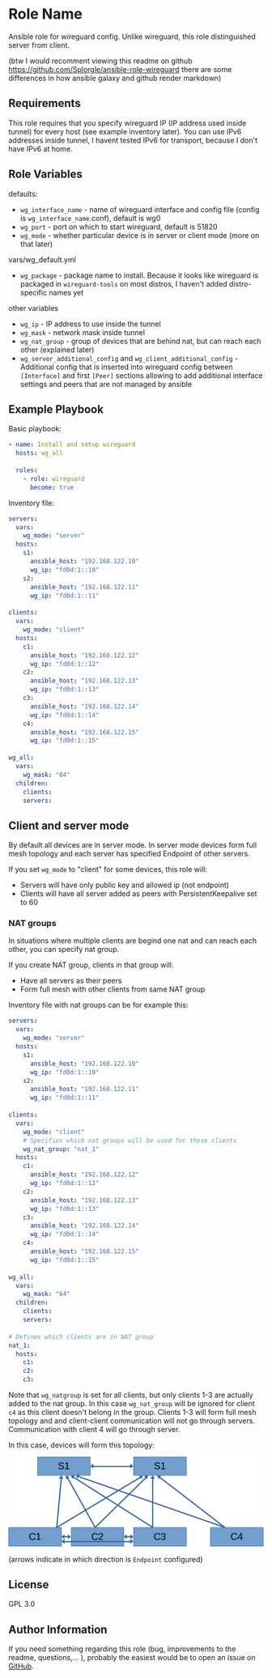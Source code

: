 # Role Name

Ansible role for wireguard config.
Unlike wireguard, this role distinguished server from client.

(btw I would recomment viewing this readme on github https://github.com/Splorgle/ansible-role-wireguard there are some differences in how ansible galaxy and github render markdown)

## Requirements

This role requires that you specify wireguard IP (IP address used inside tunnel) for every host (see example inventory later).
You can use IPv6 addresses inside tunnel, I havent tested IPv6 for transport, because I don't have IPv6 at home.


## Role Variables

defaults:
- `wg_interface_name` - name of wireguard interface and config file (config is `wg_interface_name`.conf), default is wg0
- `wg_port` - port on which to start wireguard, default is 51820
- `wg_mode` - whether particular device is in server or client mode (more on that later)

vars/wg_default.yml
- `wg_package` - package name to install. Because it looks like wireguard is packaged in `wireguard-tools` on most distros, I haven't added distro-specific names yet

other variables
- `wg_ip` - IP address to use inside the tunnel
- `wg_mask` - network mask inside tunnel
- `wg_nat_group` - group of devices that are behind nat, but can reach each other (explained later)
- `wg_server_additional_config` and `wg_client_additional_config` - Additional config that is inserted into wireguard config between `[Interface]` and first `[Peer]` sections allowing to add additional interface settings and peers that are not managed by ansible


## Example Playbook

Basic playbook:

```yaml
- name: Install and setup wireguard
  hosts: wg_all

  roles:
    - role: wireguard
      become: true
```

Inventory file:

``` yaml
servers:
  vars:
    wg_mode: "server"
  hosts:
    s1:
      ansible_host: "192.168.122.10"
      wg_ip: "fd0d:1::10"
    s2:
      ansible_host: "192.168.122.11"
      wg_ip: "fd0d:1::11"

clients:
  vars:
    wg_mode: "client"
  hosts:
    c1:
      ansible_host: "192.168.122.12"
      wg_ip: "fd0d:1::12"
    c2:
      ansible_host: "192.168.122.13"
      wg_ip: "fd0d:1::13"
    c3:
      ansible_host: "192.168.122.14"
      wg_ip: "fd0d:1::14"
    c4:
      ansible_host: "192.168.122.15"
      wg_ip: "fd0d:1::15"

wg_all:
  vars:
    wg_mask: "64"
  children:
    clients:
    servers:
```

## Client and server mode

By default all devices are in server mode.
In server mode devices form full mesh topology and each server has specified Endpoint of other servers.

If you set `wg_mode` to "client" for some devices, this role will:
- Servers will have only public key and allowed ip (not endpoint)
- Clients will have all server added as peers with PersistentKeepalive set to 60

### NAT groups

In situations where multiple clients are begind one nat and can reach each other, you can specify nat group.

If you create NAT group, clients in that group will:
- Have all servers as their peers
- Form full mesh with other clients from same NAT group

Inventory file with nat groups can be for example this:

``` yaml
servers:
  vars:
    wg_mode: "server"
  hosts:
    s1:
      ansible_host: "192.168.122.10"
      wg_ip: "fd0d:1::10"
    s2:
      ansible_host: "192.168.122.11"
      wg_ip: "fd0d:1::11"

clients:
  vars:
    wg_mode: "client"
    # Specifies which nat groups will be used for these clients
    wg_nat_group: "nat_1"
  hosts:
    c1:
      ansible_host: "192.168.122.12"
      wg_ip: "fd0d:1::12"
    c2:
      ansible_host: "192.168.122.13"
      wg_ip: "fd0d:1::13"
    c3:
      ansible_host: "192.168.122.14"
      wg_ip: "fd0d:1::14"
    c4:
      ansible_host: "192.168.122.15"
      wg_ip: "fd0d:1::15"

wg_all:
  vars:
    wg_mask: "64"
  children:
    clients:
    servers:

# Defines which clients are in NAT group
nat_1:
  hosts:
    c1:
    c2:
    c3:
```

Note that `wg_natgroup` is set for all clients, but only clients 1-3 are actually added to the nat group.
In this case `wg_nat_group` will be ignored for client `c4` as this client doesn't belong in the group.
Clients 1-3 will form full mesh topology and and client-client communication will not go through servers.
Communication with client 4 will go through server.

In this case, devices will form this topology:

![Image of example topology - see github page for working image](nat-example.png)

(arrows indicate in which direction is `Endpoint` configured)

## License

GPL 3.0

## Author Information

If you need something regarding this role (bug, improvements to the readme, questions,... ), probably the easiest would be to open an issue on [GitHub](https://github.com/Splorgle/ansible-role-wireguard/issues).
